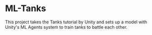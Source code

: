 # ML-Tanks

This project takes the Tanks tutorial by Unity and sets up a model with Unity's ML Agents system to train tanks to battle each other.